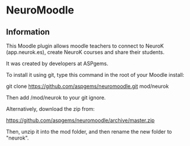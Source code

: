NeuroMoodle
===========

Information
-----------

This Moodle plugin allows moodle teachers to connect to NeuroK (app.neurok.es), create NeuroK courses and share their students.

It was created by developers at ASPgems.

To install it using git, type this command in the root of your Moodle install:

git clone https://github.com/aspgems/neuromoodle.git mod/neurok

Then add /mod/neurok to your git ignore.

Alternatively, download the zip from:

https://github.com/aspgems/neuromoodle/archive/master.zip

Then, unzip it into the mod folder, and then rename the new folder to "neurok".